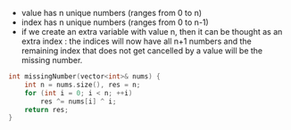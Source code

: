 - value has n unique numbers (ranges from 0 to n)
- index has n unique numbers (ranges from 0 to n-1)
- if we create an extra variable with value n, then it can be thought as an extra index : the indices will now have all n+1 numbers and the remaining index that does not get cancelled by a value will be the missing number.

```cpp
int missingNumber(vector<int>& nums) {
    int n = nums.size(), res = n;
    for (int i = 0; i < n; ++i)
        res ^= nums[i] ^ i;
    return res;
}
```
